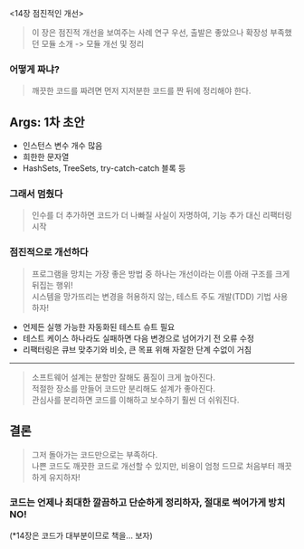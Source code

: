 <14장 점진적인 개선>
> 이 장은 점진적 개선을 보여주는 사례 연구
> 우선, 출발은 좋았으나 확장성 부족했던 모듈 소개 -> 모듈 개선 및 정리

### 어떻게 짜냐?
> 깨끗한 코드를 짜려면 먼저 지저분한 코드를 짠 뒤에 정리해야 한다.

## Args: 1차 초안
* 인스턴스 변수 개수 많음
* 희한한 문자열
* HashSets, TreeSets, try-catch-catch 블록 등 

### 그래서 멈췄다
> 인수를 더 추가하면 코드가 더 나빠질 사실이 자명하여, 기능 추가 대신 리팩터링 시작

### 점진적으로 개선하다
> 프로그램을 망치는 가장 좋은 방법 중 하나는 개선이라는 이름 아래 구조를 크게 뒤집는 행위!   
> 시스템을 망가뜨리는 변경을 허용하지 않는, 테스트 주도 개발(TDD) 기법 사용하자!
* 언제든 실행 가능한 자동화된 테스트 슈트 필요
* 테스트 케이스 하나라도 실패하면 다음 변경으로 넘어가기 전 오류 수정 
* 리팩터링은 큐브 맞추기와 비슷, 큰 목표 위해 자잘한 단계 수없이 거침

***

> 소프트웨어 설계는 분할만 잘해도 품질이 크게 높아진다.   
> 적절한 장소를 만들어 코드만 분리해도 설계가 좋아진다.   
> 관심사를 분리하면 코드를 이해하고 보수하기 훨씬 더 쉬워진다.   

## 결론
> 그저 돌아가는 코드만으로는 부족하다.   
> 나쁜 코드도 깨끗한 코드로 개선할 수 있지만, 비용이 엄청 드므로 처음부터 깨끗하게 유지하자!   

### 코드는 언제나 최대한 깔끔하고 단순하게 정리하자, 절대로 썩어가게 방치 NO!


(*14장은 코드가 대부분이므로 책을... 보자)
